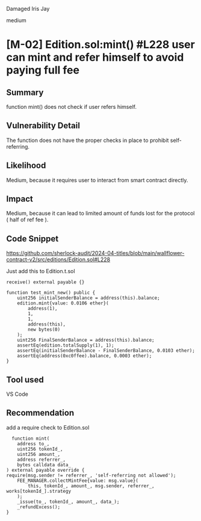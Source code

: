Damaged Iris Jay

medium

# [M-02] Edition.sol:mint() #L228 user can mint and refer himself to avoid paying full fee

## Summary
function mint() does not check if user refers himself. 

## Vulnerability Detail
The function does not have the proper checks in place to prohibit self-referring. 

## Likelihood
Medium, because it requires user to interact from smart contract directly.

## Impact
Medium, because it can lead to limited amount of funds lost for the protocol ( half of ref fee ).

## Code Snippet
https://github.com/sherlock-audit/2024-04-titles/blob/main/wallflower-contract-v2/src/editions/Edition.sol#L228

Just add this to Edition.t.sol

    receive() external payable {}
    
    function test_mint_new() public {
        uint256 initialSenderBalance = address(this).balance;
        edition.mint{value: 0.0106 ether}(
            address(1),
            1,
            1,
            address(this),
            new bytes(0)
        );
        uint256 FinalSenderBalance = address(this).balance;
        assertEq(edition.totalSupply(1), 1);
        assertEq(initialSenderBalance - FinalSenderBalance, 0.0103 ether);
        assertEq(address(0xc0ffee).balance, 0.0003 ether);
    }

## Tool used
VS Code

## Recommendation
add a require check to Edition.sol

      function mint(
        address to_,
        uint256 tokenId_,
        uint256 amount_,
        address referrer_,
        bytes calldata data_
    ) external payable override {
    require(msg.sender != referrer_, 'self-referring not allowed');
        FEE_MANAGER.collectMintFee{value: msg.value}(
            this, tokenId_, amount_, msg.sender, referrer_, works[tokenId_].strategy
        );
        _issue(to_, tokenId_, amount_, data_);
        _refundExcess();
    }
